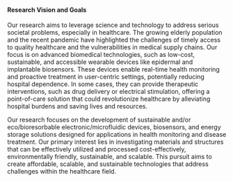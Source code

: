 ---
---
#### Research Vision and Goals
Our research aims to leverage science and technology to address serious societal problems, especially in healthcare. The growing elderly population and the recent pandemic have highlighted the challenges of timely access to quality healthcare and the vulnerabilities in medical supply chains. Our focus is on advanced biomedical technologies, such as low-cost, sustainable, and accessible wearable devices like epidermal and implantable biosensors. These devices enable real-time health monitoring and proactive treatment in user-centric settings, potentially reducing hospital dependence. In some cases, they can provide therapeutic interventions, such as drug delivery or electrical stimulation, offering a point-of-care solution that could revolutionize healthcare by alleviating hospital burdens and saving lives and resources.

Our research focuses on the development of sustainable and/or eco/bioresorbable electronic/microfluidic devices, biosensors, and energy storage solutions designed for applications in health monitoring and disease treatment. Our primary interest lies in investigating materials and structures that can be effectively utilized and processed cost-effectively, environmentally friendly, sustainable, and scalable. This pursuit aims to create affordable, scalable, and sustainable technologies that address challenges within the healthcare field.

